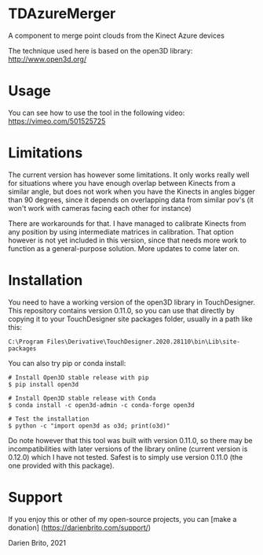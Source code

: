 # TDAzureMerger
 A component to merge point clouds from the Kinect Azure devices

The technique used here is based on the open3D library: http://www.open3d.org/

# Usage

You can see how to use the tool in the following video:
https://vimeo.com/501525725

# Limitations

The current version has however some limitations. It only works really well for situations where you have enough overlap between Kinects from a similar angle, but does not work when you have the Kinects in angles bigger than 90 degrees, since it depends on overlapping data from similar pov's (it won't work with cameras facing each other for instance)

There are workarounds for that. I have managed to calibrate Kinects from any position by using intermediate matrices in calibration. That option however is not yet included in this version, since that needs more work to function as a general-purpose solution. More updates to come later on.

# Installation

You need to have a working version of the open3D library in TouchDesigner. This repository contains version 0.11.0, so you can use that directly by copying it to your TouchDesigner site packages folder, usually in a path like this:

```
C:\Program Files\Derivative\TouchDesigner.2020.28110\bin\Lib\site-packages
```

You can also try pip or conda install:

```
# Install Open3D stable release with pip
$ pip install open3d

# Install Open3D stable release with Conda
$ conda install -c open3d-admin -c conda-forge open3d

# Test the installation
$ python -c "import open3d as o3d; print(o3d)"
```
Do note however that this tool was built with version 0.11.0, so there may be incompatibilities with later versions of the library online (current version is 0.12.0) which I have not tested. Safest is to simply use version 0.11.0 (the one provided with this package).

# Support

If you enjoy this or other of my open-source projects, you can [make a donation]
(https://darienbrito.com/support/)

Darien Brito, 2021
